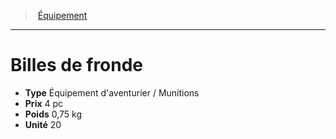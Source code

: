 ﻿---
!Equipment
Type: Équipement d'aventurier / Munitions
Price: 4 pc
Weight: 0,75 kg
Unity: 20
Id: equipment_hd.md#billes-de-fronde
ParentLink: equipment_hd.md#Équipement
Name: Billes de fronde
ParentName: Équipement
NameLevel: 1
Attributes: {}
---
> [Équipement](hd_equipment.md)

---

# Billes de fronde

- **Type** Équipement d'aventurier / Munitions
- **Prix** 4 pc
- **Poids** 0,75 kg
- **Unité** 20

